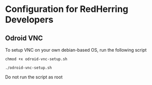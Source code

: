 # Configuration for RedHerring Developers

## Odroid VNC
To setup VNC on your own debian-based OS, run the following script

`chmod +x odroid-vnc-setup.sh`

`./odroid-vnc-setup.sh`

Do not run the script as root
